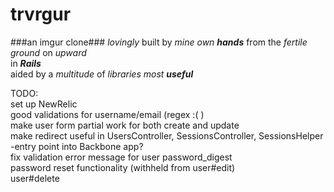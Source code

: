 trvrgur
=======
###an imgur clone###
_lovingly_ built by _mine own **hands**_ from the _fertile ground_ on _upward_  
in _**Rails**_  
aided by a _multitude_ of _libraries most **useful**_  

TODO:  
  set up NewRelic  
  good validations for username/email (regex :( )  
  make user form partial work for both create and update  
  make redirect useful in UsersController, SessionsController, SessionsHelper  
    -entry point into Backbone app?  
  fix validation error message for user password_digest  
  password reset functionality (withheld from user#edit)  
  user#delete  